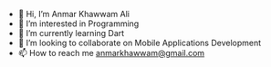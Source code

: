 - 👋 Hi, I’m Anmar Khawwam Ali
- 👀 I’m interested in Programming
- 🌱 I’m currently learning Dart
- 💞️ I’m looking to collaborate on Mobile Applications Development
- 📫 How to reach me anmarkhawwam@gmail.com

<!---
ANMARKHAWWAM/ANMARKHAWWAM is a ✨ special ✨ repository because its `README.md` (this file) appears on your GitHub profile.
You can click the Preview link to take a look at your changes.
--->
